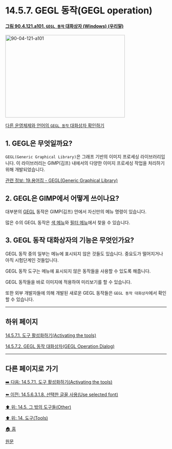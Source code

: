 # 14.5.7. GEGL 동작(GEGL operation)

<a id="90-04-121-a101"></a>

#### [그림 90.4.121.a101. `GEGL 동작` 대화상자 (Windows) (우리말)](./90-04-0121-gegl_operation.md#90-04-121-a101)
<img width="373" height="257" alt="90-04-121-a101" src="https://github.com/wonder13662/gimp/assets/15767104/14ee3345-338f-4559-b2a4-7d0224f17083" />

[다른 운영체제와 언어의 `GEGL 동작` 대화상자 확인하기](./90-04-0121-gegl_operation.md#90-04-121-a102)

## 1. GEGL은 무엇일까요?
`GEGL(Generic Graphical Library)`은 그래프 기반의 이미지 프로세싱 라이브러리입니다. 이 라이브러리는 GIMP(김프) 내에서의 다양한 이미지 프로세싱 작업을 처리하기 위해 개발되었습니다.

[관련 정보: 19.용어집 - GEGL(Generic Graphical Library)](./19-glossaryx-gegl.md)

## 2. GEGL은 GIMP에서 어떻게 쓰이나요?
대부분의 [GEGL](./19-glossaryx-gegl.md) 동작은 GIMP(김프) 안에서 자신만의 메뉴 명령이 있습니다.

많은 수의 GEGL 동작은 [색 메뉴](./16-08-00-the-colors-menu.md)와 [필터 메뉴](./16-10-00-the-filters-menu.md)에서 찾을 수 있습니다.

## 3. GEGL 동작 대화상자의 기능은 무엇인가요?
GEGL 동작 중의 일부는 메뉴에 표시되지 않은 것들도 있습니다. 중요도가 떨어지거나 아직 시험단계인 것들입니다.

GEGL 동작 도구는 메뉴에 표시되지 않은 동작들을 사용할 수 있도록 해줍니다.

GEGL 동작들을 바로 이미지에 적용하여 미리보기를 할 수 있습니다.

또한 외부 개발자들에 의해 개발된 새로운 GEGL 동작들은 `GEGL 동작 대화상자`에서 확인할 수 있습니다.

***

## 하위 페이지

[14.5.7.1. 도구 활성화하기(Activating the tools)](./14-05-07-01-activating_the_tool.md)

[14.5.7.2. GEGL 동작 대화상자(GEGL Operation Dialog)](./14-05-07-02-00-gegl_operation_dialog.md)

***

## 다른 페이지로 가기

[➡️ 다음: 14.5.7.1. 도구 활성화하기(Activating the tools)](./14-05-07-01-activating_the_tool.md)

[⬅️ 이전: 14.5.6.3.1.8. 선택한 글꼴 사용(Use selected font)](./14-05-06-03-01-08-use_selected_font.md)

[⬆️ 위: 14.5. 그 밖의 도구들(Other)](./14-05-00-other.md)

[⬆️ 위: 14. 도구(Tools)](./14-00-tools.md)

[🏠 홈](./00-home.md)

[원문](https://docs.gimp.org/2.10/ko/gimp-tool-gegl.html)